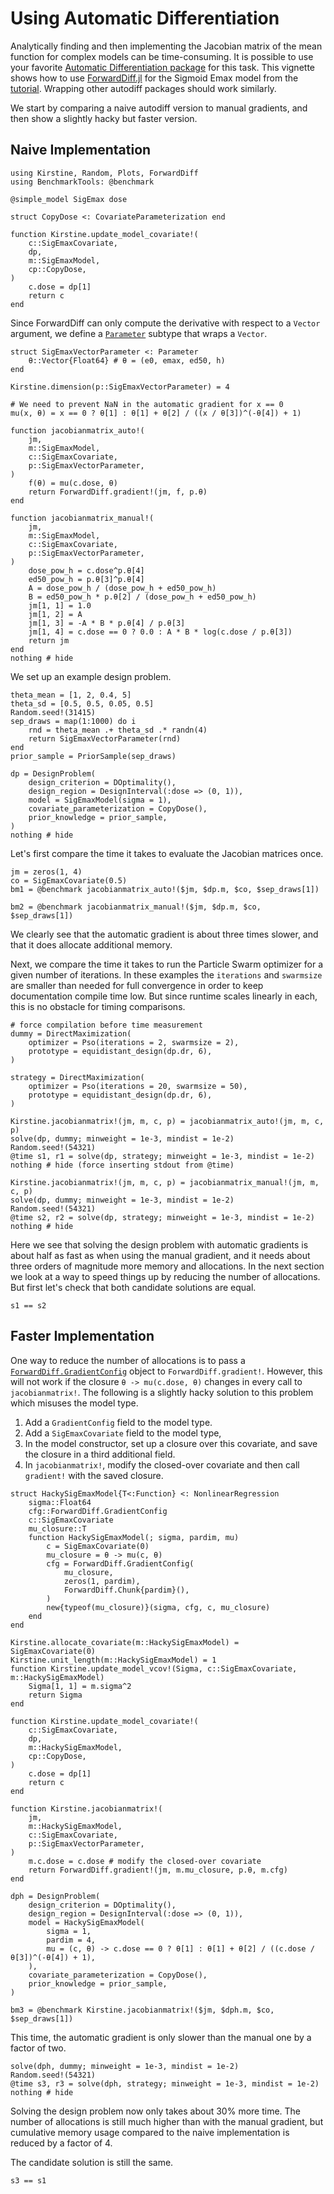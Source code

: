 # Using Automatic Differentiation

Analytically finding and then implementing the Jacobian matrix of the mean function for complex models can be time-consuming.
It is possible to use your favorite [Automatic Differentiation package](https://juliadiff.org/) for this task.
This vignette shows how to use [ForwardDiff.jl](https://github.com/JuliaDiff/ForwardDiff.jl)
for the Sigmoid Emax model from the [tutorial](tutorial.md).
Wrapping other autodiff packages should work similarly.

We start by comparing a naive autodiff version to manual gradients,
and then show a slightly hacky but faster version.

## Naive Implementation

```@example main
using Kirstine, Random, Plots, ForwardDiff
using BenchmarkTools: @benchmark

@simple_model SigEmax dose

struct CopyDose <: CovariateParameterization end

function Kirstine.update_model_covariate!(
    c::SigEmaxCovariate,
    dp,
    m::SigEmaxModel,
    cp::CopyDose,
)
    c.dose = dp[1]
    return c
end
```

Since ForwardDiff can only compute the derivative with respect to a `Vector` argument,
we define a [`Parameter`](@ref) subtype that wraps a `Vector`.

```@example main
struct SigEmaxVectorParameter <: Parameter
    θ::Vector{Float64} # θ = (e0, emax, ed50, h)
end

Kirstine.dimension(p::SigEmaxVectorParameter) = 4

# We need to prevent NaN in the automatic gradient for x == 0
mu(x, θ) = x == 0 ? θ[1] : θ[1] + θ[2] / ((x / θ[3])^(-θ[4]) + 1)

function jacobianmatrix_auto!(
    jm,
    m::SigEmaxModel,
    c::SigEmaxCovariate,
    p::SigEmaxVectorParameter,
)
    f(θ) = mu(c.dose, θ)
    return ForwardDiff.gradient!(jm, f, p.θ)
end

function jacobianmatrix_manual!(
    jm,
    m::SigEmaxModel,
    c::SigEmaxCovariate,
    p::SigEmaxVectorParameter,
)
    dose_pow_h = c.dose^p.θ[4]
    ed50_pow_h = p.θ[3]^p.θ[4]
    A = dose_pow_h / (dose_pow_h + ed50_pow_h)
    B = ed50_pow_h * p.θ[2] / (dose_pow_h + ed50_pow_h)
    jm[1, 1] = 1.0
    jm[1, 2] = A
    jm[1, 3] = -A * B * p.θ[4] / p.θ[3]
    jm[1, 4] = c.dose == 0 ? 0.0 : A * B * log(c.dose / p.θ[3])
    return jm
end
nothing # hide
```

We set up an example design problem.

```@example main
theta_mean = [1, 2, 0.4, 5]
theta_sd = [0.5, 0.5, 0.05, 0.5]
Random.seed!(31415)
sep_draws = map(1:1000) do i
    rnd = theta_mean .+ theta_sd .* randn(4)
    return SigEmaxVectorParameter(rnd)
end
prior_sample = PriorSample(sep_draws)

dp = DesignProblem(
    design_criterion = DOptimality(),
    design_region = DesignInterval(:dose => (0, 1)),
    model = SigEmaxModel(sigma = 1),
    covariate_parameterization = CopyDose(),
    prior_knowledge = prior_sample,
)
nothing # hide
```

Let's first compare the time it takes to evaluate the Jacobian matrices once.

```@example main
jm = zeros(1, 4)
co = SigEmaxCovariate(0.5)
bm1 = @benchmark jacobianmatrix_auto!($jm, $dp.m, $co, $sep_draws[1])
```

```@example main
bm2 = @benchmark jacobianmatrix_manual!($jm, $dp.m, $co, $sep_draws[1])
```

We clearly see that the automatic gradient is about three times slower,
and that it does allocate additional memory.

Next, we compare the time it takes to run the Particle Swarm optimizer for a given number of iterations.
In these examples the `iterations` and `swarmsize` are smaller than needed for full convergence
in order to keep documentation compile time low.
But since runtime scales linearly in each,
this is no obstacle for timing comparisons.

```@example main
# force compilation before time measurement
dummy = DirectMaximization(
    optimizer = Pso(iterations = 2, swarmsize = 2),
    prototype = equidistant_design(dp.dr, 6),
)

strategy = DirectMaximization(
    optimizer = Pso(iterations = 20, swarmsize = 50),
    prototype = equidistant_design(dp.dr, 6),
)

Kirstine.jacobianmatrix!(jm, m, c, p) = jacobianmatrix_auto!(jm, m, c, p)
solve(dp, dummy; minweight = 1e-3, mindist = 1e-2)
Random.seed!(54321)
@time s1, r1 = solve(dp, strategy; minweight = 1e-3, mindist = 1e-2)
nothing # hide (force inserting stdout from @time)
```

```@example main
Kirstine.jacobianmatrix!(jm, m, c, p) = jacobianmatrix_manual!(jm, m, c, p)
solve(dp, dummy; minweight = 1e-3, mindist = 1e-2)
Random.seed!(54321)
@time s2, r2 = solve(dp, strategy; minweight = 1e-3, mindist = 1e-2)
nothing # hide
```

Here we see that solving the design problem with automatic gradients is about half as fast as when using the manual gradient,
and it needs about three orders of magnitude more memory and allocations.
In the next section we look at a way to speed things up by reducing the number of allocations.
But first let's check that both candidate solutions are equal.

```@example main
s1 == s2
```

## Faster Implementation

One way to reduce the number of allocations is to pass a [`ForwardDiff.GradientConfig`](https://juliadiff.org/ForwardDiff.jl/stable/user/api/#ForwardDiff.GradientConfig) object to `ForwardDiff.gradient!`.
However, this will not work if the closure `θ -> mu(c.dose, θ)` changes in every call to `jacobianmatrix!`.
The following is a slightly hacky solution to this problem
which misuses the model type.

 1. Add a `GradientConfig` field to the model type.
 2. Add a `SigEmaxCovariate` field to the model type,
 3. In the model constructor,
    set up a closure over this covariate,
    and save the closure in a third additional field.
 4. In `jacobianmatrix!`, modify the closed-over covariate
    and then call `gradient!` with the saved closure.

```@example main
struct HackySigEmaxModel{T<:Function} <: NonlinearRegression
    sigma::Float64
    cfg::ForwardDiff.GradientConfig
    c::SigEmaxCovariate
    mu_closure::T
    function HackySigEmaxModel(; sigma, pardim, mu)
        c = SigEmaxCovariate(0)
        mu_closure = θ -> mu(c, θ)
        cfg = ForwardDiff.GradientConfig(
            mu_closure,
            zeros(1, pardim),
            ForwardDiff.Chunk{pardim}(),
        )
        new{typeof(mu_closure)}(sigma, cfg, c, mu_closure)
    end
end

Kirstine.allocate_covariate(m::HackySigEmaxModel) = SigEmaxCovariate(0)
Kirstine.unit_length(m::HackySigEmaxModel) = 1
function Kirstine.update_model_vcov!(Sigma, c::SigEmaxCovariate, m::HackySigEmaxModel)
    Sigma[1, 1] = m.sigma^2
    return Sigma
end

function Kirstine.update_model_covariate!(
    c::SigEmaxCovariate,
    dp,
    m::HackySigEmaxModel,
    cp::CopyDose,
)
    c.dose = dp[1]
    return c
end

function Kirstine.jacobianmatrix!(
    jm,
    m::HackySigEmaxModel,
    c::SigEmaxCovariate,
    p::SigEmaxVectorParameter,
)
    m.c.dose = c.dose # modify the closed-over covariate
    return ForwardDiff.gradient!(jm, m.mu_closure, p.θ, m.cfg)
end

dph = DesignProblem(
    design_criterion = DOptimality(),
    design_region = DesignInterval(:dose => (0, 1)),
    model = HackySigEmaxModel(
        sigma = 1,
        pardim = 4,
        mu = (c, θ) -> c.dose == 0 ? θ[1] : θ[1] + θ[2] / ((c.dose / θ[3])^(-θ[4]) + 1),
    ),
    covariate_parameterization = CopyDose(),
    prior_knowledge = prior_sample,
)

bm3 = @benchmark Kirstine.jacobianmatrix!($jm, $dph.m, $co, $sep_draws[1])
```

This time, the automatic gradient is only slower than the manual one by a factor of two.

```@example main
solve(dph, dummy; minweight = 1e-3, mindist = 1e-2)
Random.seed!(54321)
@time s3, r3 = solve(dph, strategy; minweight = 1e-3, mindist = 1e-2)
nothing # hide
```

Solving the design problem now only takes about 30% more time.
The number of allocations is still much higher than with the manual gradient,
but cumulative memory usage compared to the naive implementation is reduced by a factor of 4.

The candidate solution is still the same.

```@example main
s3 == s1
```
